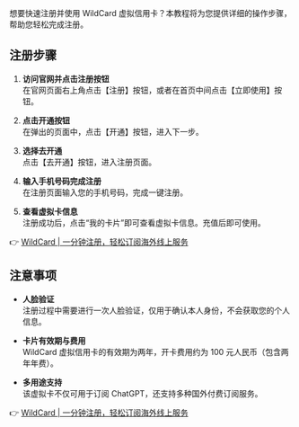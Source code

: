 想要快速注册并使用 WildCard 虚拟信用卡？本教程将为您提供详细的操作步骤，帮助您轻松完成注册。

## 注册步骤

1. **访问官网并点击注册按钮**  
   在官网页面右上角点击【注册】按钮，或者在首页中间点击【立即使用】按钮。

2. **点击开通按钮**  
   在弹出的页面中，点击【开通】按钮，进入下一步。

3. **选择去开通**  
   点击【去开通】按钮，进入注册页面。

4. **输入手机号码完成注册**  
   在注册页面输入您的手机号码，完成一键注册。

5. **查看虚拟卡信息**  
   注册成功后，点击“我的卡片”即可查看虚拟卡信息。充值后即可使用。

👉 [WildCard | 一分钟注册，轻松订阅海外线上服务](https://bit.ly/bewildcard)

## 注意事项

- **人脸验证**  
  注册过程中需要进行一次人脸验证，仅用于确认本人身份，不会获取您的个人信息。

- **卡片有效期与费用**  
  WildCard 虚拟信用卡的有效期为两年，开卡费用约为 100 元人民币（包含两年年费）。

- **多用途支持**  
  该虚拟卡不仅可用于订阅 ChatGPT，还支持多种国外付费订阅服务。

👉 [WildCard | 一分钟注册，轻松订阅海外线上服务](https://bit.ly/bewildcard)